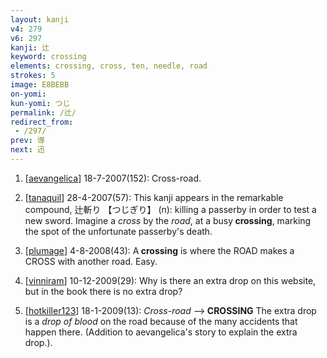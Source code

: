 ```yaml
---
layout: kanji
v4: 279
v6: 297
kanji: 辻
keyword: crossing
elements: crossing, cross, ten, needle, road
strokes: 5
image: E8BEBB
on-yomi: 
kun-yomi: つじ
permalink: /辻/
redirect_from:
 - /297/
prev: 導
next: 迅
---
```


1) [<a href="http://kanji.koohii.com/profile/aevangelica">aevangelica</a>] 18-7-2007(152): Cross-road.

2) [<a href="http://kanji.koohii.com/profile/tanaquil">tanaquil</a>] 28-4-2007(57): This kanji appears in the remarkable compound, 辻斬り 【つじぎり】 (n): killing a passerby in order to test a new sword. Imagine a <em>cross</em> by the <em>road</em>, at a busy<strong> crossing</strong>, marking the spot of the unfortunate passerby&#039;s death.

3) [<a href="http://kanji.koohii.com/profile/plumage">plumage</a>] 4-8-2008(43): A<strong> crossing</strong> is where the ROAD makes a CROSS with another road. Easy.

4) [<a href="http://kanji.koohii.com/profile/vinniram">vinniram</a>] 10-12-2009(29): Why is there an extra drop on this website, but in the book there is no extra drop?

5) [<a href="http://kanji.koohii.com/profile/hotkiller123">hotkiller123</a>] 18-1-2009(13): <em>Cross</em>-<em>road</em> --&gt;<strong> CROSSING</strong> The extra drop is a <em>drop of blood</em> on the road because of the many accidents that happen there. (Addition to aevangelica&#039;s story to explain the extra drop.).

